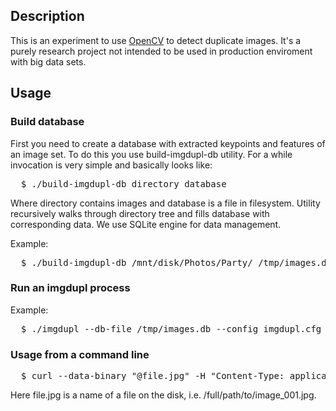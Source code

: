 ## Description

This is an experiment to use [OpenCV](http://opencv.org/) to detect duplicate images.
It's a purely research project not intended to be used in production enviroment with
big data sets.

## Usage

### Build database

First you need to create a database with extracted keypoints and features of an image set.
To do this you use build-imgdupl-db utility. For a while invocation is very simple and basically
looks like:

<pre>
  $ ./build-imgdupl-db directory database
</pre>

Where directory contains images and database is a file in filesystem. Utility recursively walks
through directory tree and fills database with corresponding data. We use SQLite engine for data
management.

Example:

<pre>
  $ ./build-imgdupl-db /mnt/disk/Photos/Party/ /tmp/images.db
</pre>

### Run an imgdupl process

Example:

<pre>
  $ ./imgdupl --db-file /tmp/images.db --config imgdupl.cfg
</pre>

### Usage from a command line

<pre>
  $ curl --data-binary "@file.jpg" -H "Content-Type: application/octet-stream" -X POST http://127.0.0.1:9090/check
</pre>

Here file.jpg is a name of a file on the disk, i.e. /full/path/to/image_001.jpg.
